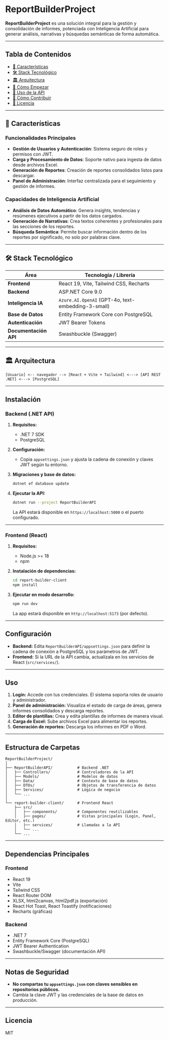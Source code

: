 # ReportBuilderProject

**ReportBuilderProject** es una solución integral para la gestión y consolidación de informes, potenciada con Inteligencia Artificial para generar análisis, narrativas y búsquedas semánticas de forma automática.

---

## Tabla de Contenidos

- [🚀 Características](#-características)
- [🛠️ Stack Tecnológico](#️-stack-tecnológico)
- [🏛️ Arquitectura](#️-arquitectura)
- [🏁 Cómo Empezar](#-cómo-empezar)
- [📖 Uso de la API](#-uso-de-la-api)
- [🤝 Cómo Contribuir](#-cómo-contribuir)
- [📝 Licencia](#-licencia)

---

## 🚀 Características

### Funcionalidades Principales

- **Gestión de Usuarios y Autenticación**: Sistema seguro de roles y permisos con JWT.
- **Carga y Procesamiento de Datos**: Soporte nativo para ingesta de datos desde archivos Excel.
- **Generación de Reportes**: Creación de reportes consolidados listos para descargar.
- **Panel de Administración**: Interfaz centralizada para el seguimiento y gestión de informes.

### Capacidades de Inteligencia Artificial

- **Análisis de Datos Automático**: Genera insights, tendencias y resúmenes ejecutivos a partir de los datos cargados.
- **Generación de Narrativas**: Crea textos coherentes y profesionales para las secciones de los reportes.
- **Búsqueda Semántica**: Permite buscar información dentro de los reportes por significado, no solo por palabras clave.

---

## 🛠️ Stack Tecnológico

| Área                  | Tecnología / Librería                              |
| --------------------- | -------------------------------------------------- |
| **Frontend**          | React 19, Vite, Tailwind CSS, Recharts             |
| **Backend**           | ASP.NET Core 9.0                                   |
| **Inteligencia IA**   | `Azure.AI.OpenAI` (GPT-4o, text-embedding-3-small) |
| **Base de Datos**     | Entity Framework Core con PostgreSQL               |
| **Autenticación**     | JWT Bearer Tokens                                  |
| **Documentación API** | Swashbuckle (Swagger)                              |

---

## 🏛️ Arquitectura

```
[Usuario] <-- navegador --> [React + Vite + Tailwind] <---> [API REST .NET] <---> [PostgreSQL]
```

---

## Instalación

### Backend (.NET API)

1. **Requisitos:**

   - .NET 7 SDK
   - PostgreSQL

2. **Configuración:**

   - Copia `appsettings.json` y ajusta la cadena de conexión y claves JWT según tu entorno.

3. **Migraciones y base de datos:**

   ```bash
   dotnet ef database update
   ```

4. **Ejecutar la API:**

   ```bash
   dotnet run --project ReportBuilderAPI
   ```

   La API estará disponible en `https://localhost:5000` o el puerto configurado.

---

### Frontend (React)

1. **Requisitos:**

   - Node.js >= 18
   - npm

2. **Instalación de dependencias:**

   ```bash
   cd report-builder-client
   npm install
   ```

3. **Ejecutar en modo desarrollo:**

   ```bash
   npm run dev
   ```

   La app estará disponible en `http://localhost:5173` (por defecto).

---

## Configuración

- **Backend:** Edita `ReportBuilderAPI/appsettings.json` para definir la cadena de conexión a PostgreSQL y los parámetros de JWT.
- **Frontend:** Si la URL de la API cambia, actualízala en los servicios de React (`src/services/`).

---

## Uso

1. **Login:** Accede con tus credenciales. El sistema soporta roles de usuario y administrador.
2. **Panel de administración:** Visualiza el estado de carga de áreas, genera informes consolidados y descarga reportes.
3. **Editor de plantillas:** Crea y edita plantillas de informes de manera visual.
4. **Carga de Excel:** Sube archivos Excel para alimentar los reportes.
5. **Generación de reportes:** Descarga los informes en PDF o Word.

---

## Estructura de Carpetas

```
ReportBuilderProject/
│
├── ReportBuilderAPI/           # Backend .NET
│   ├── Controllers/            # Controladores de la API
│   ├── Models/                 # Modelos de datos
│   ├── Data/                   # Contexto de base de datos
│   ├── DTOs/                   # Objetos de transferencia de datos
│   ├── Services/               # Lógica de negocio
│   └── ...
│
└── report-builder-client/      # Frontend React
    ├── src/
    │   ├── components/         # Componentes reutilizables
    │   ├── pages/              # Vistas principales (Login, Panel, Editor, etc.)
    │   ├── services/           # Llamadas a la API
    │   └── ...
    └── ...
```

---

## Dependencias Principales

### Frontend

- React 19
- Vite
- Tailwind CSS
- React Router DOM
- XLSX, html2canvas, html2pdf.js (exportación)
- React Hot Toast, React Toastify (notificaciones)
- Recharts (gráficas)

### Backend

- .NET 7
- Entity Framework Core (PostgreSQL)
- JWT Bearer Authentication
- Swashbuckle/Swagger (documentación API)

---

## Notas de Seguridad

- **No compartas tu `appsettings.json` con claves sensibles en repositorios públicos.**
- Cambia la clave JWT y las credenciales de la base de datos en producción.

---

## Licencia

MIT
